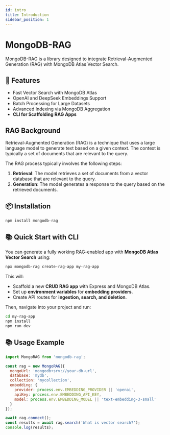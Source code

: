```yaml
---
id: intro
title: Introduction
sidebar_position: 1
---
```


# MongoDB-RAG

MongoDB-RAG is a library designed to integrate Retrieval-Augmented Generation (RAG) with MongoDB Atlas Vector Search.

## 🚀 Features
- Fast Vector Search with MongoDB Atlas
- OpenAI and DeepSeek Embeddings Support
- Batch Processing for Large Datasets
- Advanced Indexing via MongoDB Aggregation
- **CLI for Scaffolding RAG Apps**

## RAG Background

Retrieval-Augmented Generation (RAG) is a technique that uses a large language model to generate text based on a given context. The context is typically a set of documents that are relevant to the query.

The RAG process typically involves the following steps:

1. **Retrieval**: The model retrieves a set of documents from a vector database that are relevant to the query.
2. **Generation**: The model generates a response to the query based on the retrieved documents.


## 📦 Installation
```sh
npm install mongodb-rag
```

## 📚 Quick Start with CLI
You can generate a fully working RAG-enabled app with **MongoDB Atlas Vector Search** using:

```sh
npx mongodb-rag create-rag-app my-rag-app
```

This will:
- Scaffold a new **CRUD RAG app** with Express and MongoDB Atlas.
- Set up **environment variables** for **embedding providers**.
- Create API routes for **ingestion, search, and deletion**.

Then, navigate into your project and run:

```sh
cd my-rag-app
npm install
npm run dev
```

## 📚 Usage Example
```js
import MongoRAG from 'mongodb-rag';

const rag = new MongoRAG({
  mongoUrl: 'mongodb+srv://your-db-url',
  database: 'mydb',
  collection: 'mycollection',
  embedding: {
    provider: process.env.EMBEDDING_PROVIDER || 'openai',
    apiKey: process.env.EMBEDDING_API_KEY,
    model: process.env.EMBEDDING_MODEL || 'text-embedding-3-small'
  }
});

await rag.connect();
const results = await rag.search('What is vector search?');
console.log(results);
```

